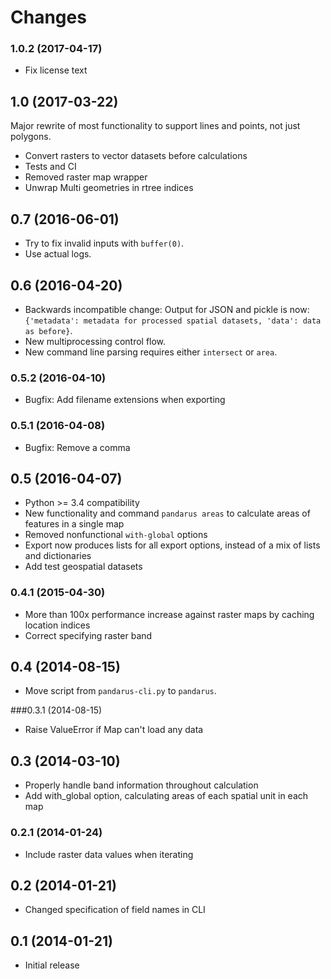 # Changes

### 1.0.2 (2017-04-17)

- Fix license text

## 1.0 (2017-03-22)

Major rewrite of most functionality to support lines and points, not just polygons.

- Convert rasters to vector datasets before calculations
- Tests and CI
- Removed raster map wrapper
- Unwrap Multi geometries in rtree indices

## 0.7 (2016-06-01)

- Try to fix invalid inputs with ``buffer(0)``.
- Use actual logs.

## 0.6 (2016-04-20)

- Backwards incompatible change: Output for JSON and pickle is now: ``{'metadata': metadata for processed spatial datasets, 'data': data as before}``.
- New multiprocessing control flow.
- New command line parsing requires either `intersect` or `area`.

### 0.5.2 (2016-04-10)

- Bugfix: Add filename extensions when exporting

### 0.5.1 (2016-04-08)

- Bugfix: Remove a comma

## 0.5 (2016-04-07)

- Python >= 3.4 compatibility
- New functionality and command `pandarus areas` to calculate areas of features in a single map
- Removed nonfunctional `with-global` options
- Export now produces lists for all export options, instead of a mix of lists and dictionaries
- Add test geospatial datasets

### 0.4.1 (2015-04-30)

- More than 100x performance increase against raster maps by caching location indices
- Correct specifying raster band

## 0.4 (2014-08-15)

- Move script from ``pandarus-cli.py`` to ``pandarus``.

###0.3.1 (2014-08-15)

- Raise ValueError if Map can't load any data

## 0.3 (2014-03-10)

- Properly handle band information throughout calculation
- Add with_global option, calculating areas of each spatial unit in each map

### 0.2.1 (2014-01-24)

- Include raster data values when iterating

## 0.2 (2014-01-21)

- Changed specification of field names in CLI

## 0.1 (2014-01-21)

- Initial release
